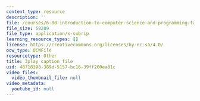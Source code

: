 ```yaml
---
content_type: resource
description: ''
file: /courses/6-00-introduction-to-computer-science-and-programming-fall-2008/48718398389d5157bc1639ff200ea81c_2q--tAPkVXI.vtt
file_size: 58289
file_type: application/x-subrip
learning_resource_types: []
license: https://creativecommons.org/licenses/by-nc-sa/4.0/
ocw_type: OCWFile
resourcetype: Other
title: 3play caption file
uid: 48718398-389d-5157-bc16-39ff200ea81c
video_files:
  video_thumbnail_file: null
video_metadata:
  youtube_id: null
---
```

